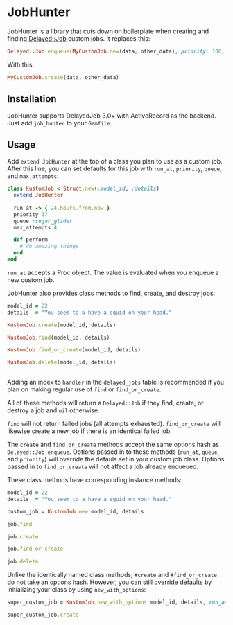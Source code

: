 JobHunter
==========

JobHunter is a library that cuts down on boilerplate when creating and finding [Delayed::Job](https://github.com/collectiveidea/delayed_job) custom jobs. It replaces this:

```ruby
Delayed::Job.enqueue(MyCustomJob.new(data, other_data), priority: 100, run_at: 5.hours.from_now)
```

With this:

```ruby
MyCustomJob.create(data, other_data)
```


Installation
-------

JobHunter supports DelayedJob 3.0+ with ActiveRecord as the backend. Just add `job_hunter` to your `Gemfile`.

Usage
-------

Add `extend JobHunter` at the top of a class you plan to use as a custom job. After this line, you can set defaults for this job with `run_at`, `priority`, `queue`, and `max_attempts`:


```ruby
class KustomJob < Struct.new(:model_id, :details)
  extend JobHunter
  
  run_at -> { 24.hours.from.now }
  priority 37
  queue :sugar_glider
  max_attempts 4

  def perform
    # do amazing things
  end
end
```

`run_at` accepts a Proc object. The value is evaluated when you enqueue a new custom job.

JobHunter also provides class methods to find, create, and destroy jobs:

```ruby
model_id = 22
details  = "You seem to a have a squid on your head."

KustomJob.create(model_id, details)

KustomJob.find(model_id, details)

KustomJob.find_or_create(model_id, details)

KustomJob.delete(model_id, details)
  
```

Adding an index to `handler` in the `delayed_jobs` table is recommended if you plan on making regular use of `find` or `find_or_create`.

All of these methods will return a `Delayed::Job` if they find, create, or destroy a job and `nil` otherwise.

`find` will not return failed jobs (all attempts exhausted). `find_or_create` will likewise create a new job if there is an identical failed job.

The `create` and `find_or_create` methods accept the same options hash as `Delayed::Job.enqueue`. Options passed in to these methods (`run_at`, `queue`, and `priority`) will override the defauls set in your custom job class. Options passed in to `find_or_create` will not affect a job already enqueued.

These class methods have corresponding instance methods:

```ruby
model_id = 22
details  = "You seem to a have a squid on your head."

custom_job = KustomJob.new model_id, details

job.find

job.create

job.find_or_create

job.delete
```

Unlike the identically named class methods, `#create` and `#find_or_create` do not take an options hash. However, you can still override defaults by initializing your class by using `new_with_options`:

```ruby
super_custom_job = KustomJob.new_with_options model_id, details, run_at: 12.minutes.from.now

super_custom_job.create
```

